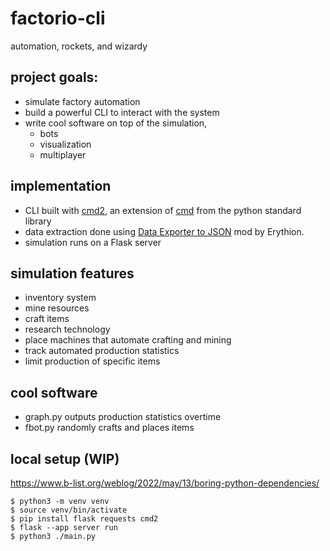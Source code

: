 # factorio-cli
automation, rockets, and wizardy

## project goals:
- simulate factory automation 
- build a powerful CLI to interact with the system 
- write cool software on top of the simulation, 
    - bots
    - visualization
    - multiplayer 

## implementation
- CLI built with [cmd2](https://github.com/python-cmd2/cmd2), an extension of [cmd](https://docs.python.org/3/library/cmd.html) from the python standard library 
- data extraction done using [Data Exporter to JSON](https://mods.factorio.com/mod/recipelister) mod by Erythion.
- simulation runs on a Flask server

## simulation features
- inventory system
- mine resources
- craft items
- research technology
- place machines that automate crafting and mining
- track automated production statistics
- limit production of specific items

## cool software 
- graph.py outputs production statistics overtime
- fbot.py randomly crafts and places items

## local setup (WIP)
https://www.b-list.org/weblog/2022/may/13/boring-python-dependencies/
```
$ python3 -m venv venv
$ source venv/bin/activate
$ pip install flask requests cmd2
$ flask --app server run
$ python3 ./main.py
```
